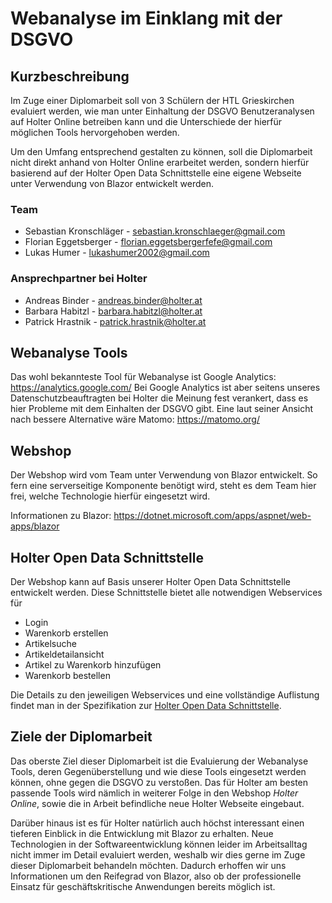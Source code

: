 # Webanalyse im Einklang mit der DSGVO

## Kurzbeschreibung

Im Zuge einer Diplomarbeit soll von 3 Schülern der HTL Grieskirchen evaluiert werden, wie man unter Einhaltung der DSGVO Benutzeranalysen auf Holter Online betreiben kann und die Unterschiede der hierfür möglichen Tools hervorgehoben werden.

Um den Umfang entsprechend gestalten zu können, soll die Diplomarbeit nicht direkt anhand von Holter Online erarbeitet werden, sondern hierfür basierend auf der Holter Open Data Schnittstelle eine eigene Webseite unter Verwendung von Blazor entwickelt werden.

### Team

* Sebastian Kronschläger - sebastian.kronschlaeger@gmail.com
* Florian Eggetsberger - florian.eggetsbergerfefe@gmail.com
* Lukas Humer - lukashumer2002@gmail.com

### Ansprechpartner bei Holter

* Andreas Binder - andreas.binder@holter.at
* Barbara Habitzl - barbara.habitzl@holter.at
* Patrick Hrastnik - patrick.hrastnik@holter.at

## Webanalyse Tools

Das wohl bekannteste Tool für Webanalyse ist Google Analytics: https://analytics.google.com/
Bei Google Analytics ist aber seitens unseres Datenschutzbeauftragten bei Holter die Meinung fest verankert, dass es hier Probleme mit dem Einhalten der DSGVO gibt. Eine laut seiner Ansicht nach bessere Alternative wäre Matomo: https://matomo.org/

## Webshop

Der Webshop wird vom Team unter Verwendung von Blazor entwickelt. So fern eine serverseitige Komponente benötigt wird, steht es dem Team hier frei, welche Technologie hierfür eingesetzt wird.

Informationen zu Blazor: https://dotnet.microsoft.com/apps/aspnet/web-apps/blazor

## Holter Open Data Schnittstelle

Der Webshop kann auf Basis unserer Holter Open Data Schnittstelle entwickelt werden. Diese Schnittstelle bietet alle notwendigen Webservices für

* Login
* Warenkorb erstellen
* Artikelsuche
* Artikeldetailansicht
* Artikel zu Warenkorb hinzufügen
* Warenkorb bestellen

Die Details zu den jeweiligen Webservices und eine vollständige Auflistung findet man in der Spezifikation zur [Holter Open Data Schnittstelle](./doc/Holter%20Open%20Data%20V3.1.pdf).

## Ziele der Diplomarbeit

Das oberste Ziel dieser Diplomarbeit ist die Evaluierung der Webanalyse Tools, deren Gegenüberstellung und wie diese Tools eingesetzt werden können, ohne gegen die DSGVO zu verstoßen. Das für Holter am besten passende Tools wird nämlich in weiterer Folge in den Webshop *Holter Online*, sowie die in Arbeit befindliche neue Holter Webseite eingebaut.

Darüber hinaus ist es für Holter natürlich auch höchst interessant einen tieferen Einblick in die Entwicklung mit Blazor zu erhalten. Neue Technologien in der Softwareentwicklung können leider im Arbeitsalltag nicht immer im Detail evaluiert werden, weshalb wir dies gerne im Zuge dieser Diplomarbeit behandeln möchten. Dadurch erhoffen wir uns Informationen um den Reifegrad von Blazor, also ob der professionelle Einsatz für geschäftskritische Anwendungen bereits möglich ist.